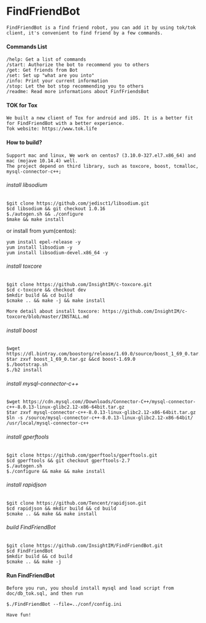 # FindFriendBot
    FindFriendBot is a find friend robot, you can add it by using tok/tok client, it's convenient to find friend by a few commands.
    
#### Commands List
    
    /help: Get a list of commands
    /start: Authorize the bot to recommend you to others
    /get: Get friends from Bot
    /set: Set up "what are you into"
    /info: Print your current information
    /stop: Let the bot stop recommending you to others
    /readme: Read more informations about FinfFriendsBot
    
#### TOK for Tox
    We built a new client of Tox for android and iOS. It is a better fit for FindFriendBot with a better experience.
    Tok website: https://www.tok.life
    
#### How to build?
    Support mac and linux, We work on centos7 (3.10.0-327.el7.x86_64) and mac (mojave 10.14.4) well.
    The project depend on third library, such as toxcore, boost, tcmalloc, mysql-connector-c++;

###### install libsodium
```
$git clone https://github.com/jedisct1/libsodium.git
$cd libsodium && git checkout 1.0.16
$./autogen.sh && ./configure
$make && make install
```

or install from yum(centos):
```
yum install epel-release -y
yum install libsodium -y
yum install libsodium-devel.x86_64 -y
```

    
###### install toxcore
```
$git clone https://github.com/InsightIM/c-toxcore.git
$cd c-toxcore && checkout dev
$mkdir build && cd build
$cmake .. && make -j && make install
```
    More detail about install toxcore: https://github.com/InsightIM/c-toxcore/blob/master/INSTALL.md

###### install boost
```
$wget https://dl.bintray.com/boostorg/release/1.69.0/source/boost_1_69_0.tar.gz
$tar zxvf boost_1_69_0.tar.gz &&cd boost-1.69.0
$./bootstrap.sh     
$./b2 install
```

###### install mysql-connector-c++
```
$wget https://cdn.mysql.com//Downloads/Connector-C++/mysql-connector-c++-8.0.13-linux-glibc2.12-x86-64bit.tar.gz
$tar zxvf mysql-connector-c++-8.0.13-linux-glibc2.12-x86-64bit.tar.gz
$ln -s /source/mysql-connector-c++-8.0.13-linux-glibc2.12-x86-64bit/ /usr/local/mysql-connector-c++
``` 

###### install gperftools
```
$git clone https://github.com/gperftools/gperftools.git
$cd gperftools && git checkout gperftools-2.7
$./autogen.sh
$./configure && make && make install
```

###### install rapidjson 
```
$git clone https://github.com/Tencent/rapidjson.git
$cd rapidjson && mkdir build && cd build
$cmake .. && make && make install
```

###### build FindFriendBot
```
$git clone https://github.com/InsightIM/FindFriendBot.git
$cd FindFriendBot
$mkdir build && cd build
$cmake .. && make -j
```

#### Run FindFriendBot
	Before you run, you should install mysql and load script from doc/db_tok.sql, and then run
```
$./FindFriendBot --file=../conf/config.ini
```

    Have fun!


    
  
    
